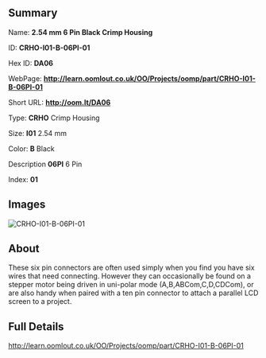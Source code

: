 

## Summary
 
Name: __2.54 mm 6 Pin Black Crimp Housing__

ID: __CRHO-I01-B-06PI-01__

Hex ID: __DA06__

WebPage: __http://learn.oomlout.co.uk/OO/Projects/oomp/part/CRHO-I01-B-06PI-01__

Short URL: __http://oom.lt/DA06__


Type: __CRHO__ Crimp Housing 

Size: __I01__ 2.54 mm 

Color: __B__ Black 

Description __06PI__ 6 Pin 

Index: __01__


## Images
![CRHO-I01-B-06PI-01](http://oomlout.com/oomp-gen/parts/CRHO-I01-B-06PI-01/CRHO-I01-B-06PI-01_420.jpg)

## About

These six pin connectors are often used simply when you find you have six wires that need connecting. However they can occasionally be found on a stepper motor being driven in uni-polar mode (A,B,ABCom,C,D,CDCom), or are also handy when paired with a ten pin connector to attach a parallel LCD screen to a project.

## Full Details

 http://learn.oomlout.co.uk/OO/Projects/oomp/part/CRHO-I01-B-06PI-01














